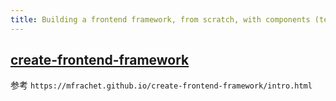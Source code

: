 ```yaml
---
title: Building a frontend framework, from scratch, with components (templating, state, VDOM)
---
```


## [create-frontend-framework](https://mfrachet.github.io/create-frontend-framework/intro.html)

参考 `https://mfrachet.github.io/create-frontend-framework/intro.html`
